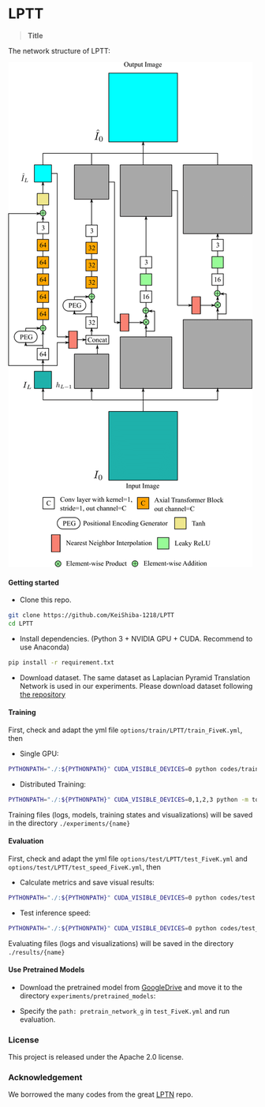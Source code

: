 # LPTT

> **Title** <br>


The network structure of LPTT:

![pipeline](LPTT-network.png)

#### Getting started

- Clone this repo.
```bash
git clone https://github.com/KeiShiba-1218/LPTT
cd LPTT
```

- Install dependencies. (Python 3 + NVIDIA GPU + CUDA. Recommend to use Anaconda)
```bash
pip install -r requirement.txt
```

- Download dataset.
The same dataset as Laplacian Pyramid Translation Network is used in our experiments.
Please download dataset following [the repository](https://github.com/csjliang/LPTN)

#### Training

First, check and adapt the yml file ```options/train/LPTT/train_FiveK.yml```, then

- Single GPU:
```bash
PYTHONPATH="./:${PYTHONPATH}" CUDA_VISIBLE_DEVICES=0 python codes/train.py -opt options/train/LPTT/train_FiveK.yml
```

- Distributed Training:
```bash
PYTHONPATH="./:${PYTHONPATH}" CUDA_VISIBLE_DEVICES=0,1,2,3 python -m torch.distributed.launch --nproc_per_node=4 --master_port=4321 codes/train.py -opt options/train/LPTT/train_FiveK.yml --launcher pytorch
```

Training files (logs, models, training states and visualizations) will be saved in the directory ```./experiments/{name}```

#### Evaluation

First, check and adapt the yml file ```options/test/LPTT/test_FiveK.yml``` and ```options/test/LPTT/test_speed_FiveK.yml```, then

- Calculate metrics and save visual results:
```bash
PYTHONPATH="./:${PYTHONPATH}" CUDA_VISIBLE_DEVICES=0 python codes/test.py -opt options/test/LPTT/test_FiveK.yml
```

- Test inference speed:
```bash
PYTHONPATH="./:${PYTHONPATH}" CUDA_VISIBLE_DEVICES=0 python codes/test_speed.py -opt options/test/LPTT/test_speed_FiveK.yml
```

Evaluating files (logs and visualizations) will be saved in the directory ```./results/{name}```

#### Use Pretrained Models

- Download the pretrained model from [GoogleDrive](https://drive.google.com/file/d/1Rv9BcY7QUqHR5oQtj9fM1L9jLnq2vXi8/view?usp=sharing) and move it to the directory ```experiments/pretrained_models```:

- Specify the ```path: pretrain_network_g``` in ```test_FiveK.yml``` and run evaluation.

### License

This project is released under the Apache 2.0 license.

### Acknowledgement
We borrowed the many codes from the great [LPTN](https://github.com/csjliang/LPTN) repo.
